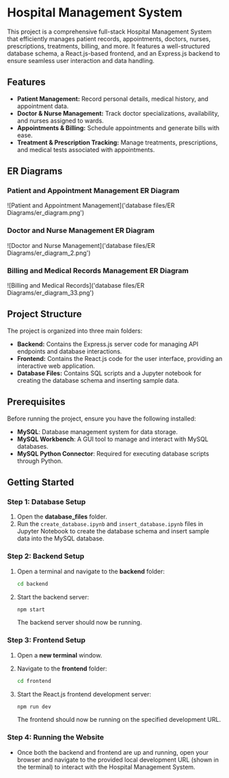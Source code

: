 # Hospital Management System

This project is a comprehensive full-stack Hospital Management System that efficiently manages patient records, appointments, doctors, nurses, prescriptions, treatments, billing, and more. It features a well-structured database schema, a React.js-based frontend, and an Express.js backend to ensure seamless user interaction and data handling.

## Features

- **Patient Management:** Record personal details, medical history, and appointment data.
- **Doctor & Nurse Management:** Track doctor specializations, availability, and nurses assigned to wards.
- **Appointments & Billing:** Schedule appointments and generate bills with ease.
- **Treatment & Prescription Tracking:** Manage treatments, prescriptions, and medical tests associated with appointments.

## ER Diagrams

### Patient and Appointment Management ER Diagram
![Patient and Appointment Management]('database files/ER Diagrams/er_diagram.png')

### Doctor and Nurse Management ER Diagram
![Doctor and Nurse Management]('database files/ER Diagrams/er_diagram_2.png')

### Billing and Medical Records Management ER Diagram
![Billing and Medical Records]('database files/ER Diagrams/er_diagram_33.png')

## Project Structure

The project is organized into three main folders:

- **Backend:** Contains the Express.js server code for managing API endpoints and database interactions.
- **Frontend:** Contains the React.js code for the user interface, providing an interactive web application.
- **Database Files:** Contains SQL scripts and a Jupyter notebook for creating the database schema and inserting sample data.

## Prerequisites

Before running the project, ensure you have the following installed:

- **MySQL**: Database management system for data storage.
- **MySQL Workbench**: A GUI tool to manage and interact with MySQL databases.
- **MySQL Python Connector**: Required for executing database scripts through Python.

## Getting Started

### Step 1: Database Setup

1. Open the **database_files** folder.
2. Run the `create_database.ipynb` and `insert_database.ipynb` files in Jupyter Notebook to create the database schema and insert sample data into the MySQL database.

### Step 2: Backend Setup

1. Open a terminal and navigate to the **backend** folder:

   ```bash
   cd backend
   ```

2. Start the backend server:

   ```bash
   npm start
   ```

   The backend server should now be running.

### Step 3: Frontend Setup

1. Open a **new terminal** window.
2. Navigate to the **frontend** folder:

   ```bash
   cd frontend
   ```

3. Start the React.js frontend development server:

   ```bash
   npm run dev
   ```

   The frontend should now be running on the specified development URL.

### Step 4: Running the Website

- Once both the backend and frontend are up and running, open your browser and navigate to the provided local development URL (shown in the terminal) to interact with the Hospital Management System.
